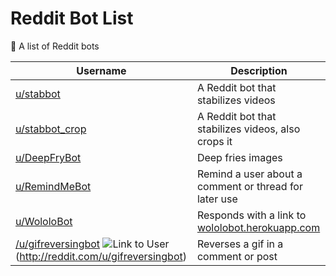 # Reddit Bot List
🤖 A list of Reddit bots



| Username | Description |
|-|-|
| [u/stabbot](Bots/stabbot.md) | A Reddit bot that stabilizes videos | Mention |
| [u/stabbot_crop](Bots/stabbot_crop.md) | A Reddit bot that stabilizes videos, also crops it |
| [u/DeepFryBot](Bots/DeepFryBot.md) | Deep fries images |
| [u/RemindMeBot](Bots/RemindMeBot.md)| Remind a user about a comment or thread for later use |
| [u/WololoBot](Bots/WololoBot.md) | Responds with a link to [wololobot.herokuapp.com](https://wololobot.herokuapp.com) |
| [/u/gifreversingbot](Bots/gifreversingbot.md) ![Link to User][extlink](http://reddit.com/u/gifreversingbot) | Reverses a gif in a comment or post |


[extlink]: https://github.com/adam-p/markdown-here/raw/master/src/common/images/icon48.png "Link to User"